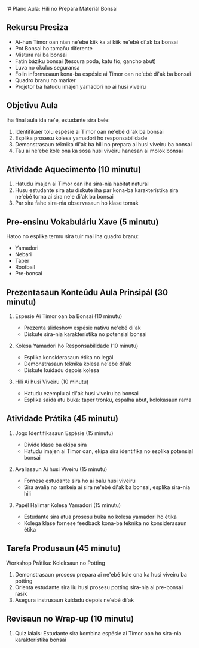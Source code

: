 '# Plano Aula: Hili no Prepara Materiál Bonsai

## Rekursu Presiza

- Ai-hun Timor oan nian ne'ebé kiik ka ai kiik ne'ebé di'ak ba bonsai
- Pot Bonsai ho tamañu diferente
- Mistura rai ba bonsai
- Fatin báziku bonsai (tesoura poda, katu fio, gancho abut)
- Luva no ókulus seguransa
- Folin informasaun kona-ba espésie ai Timor oan ne'ebé di'ak ba bonsai
- Quadro branu no marker
- Projetor ba hatudu imajen yamadori no ai husi viveiru

## Objetivu Aula

Iha final aula ida ne'e, estudante sira bele:
1. Identifikaer tolu espésie ai Timor oan ne'ebé di'ak ba bonsai
2. Esplika prosesu kolesa yamadori ho responsabilidade
3. Demonstrasaun téknika di'ak ba hili no prepara ai husi viveiru ba bonsai
4. Tau ai ne'ebé kole ona ka sosa husi viveiru hanesan ai molok bonsai

## Atividade Aquecimento (10 minutu)

1. Hatudu imajen ai Timor oan iha sira-nia habitat naturál
2. Husu estudante sira atu diskute iha par kona-ba karakterístika sira ne'ebé torna ai sira ne'e di'ak ba bonsai
3. Par sira fahe sira-nia observasaun ho klase tomak

## Pre-ensinu Vokabuláriu Xave (5 minutu)

Hatoo no esplika termu sira tuir mai iha quadro branu:
- Yamadori
- Nebari
- Taper
- Rootball
- Pre-bonsai

## Prezentasaun Konteúdu Aula Prinsipál (30 minutu)

1. Espésie Ai Timor oan ba Bonsai (10 minutu)
   - Prezenta slideshow espésie nativu ne'ebé di'ak
   - Diskute sira-nia karakterístika no potensial bonsai

2. Kolesa Yamadori ho Responsabilidade (10 minutu)
   - Esplika konsiderasaun étika no legál
   - Demonstrasaun téknika kolesa ne'ebé di'ak
   - Diskute kuidadu depois kolesa

3. Hili Ai husi Viveiru (10 minutu)
   - Hatudu ezemplu ai di'ak husi viveiru ba bonsai
   - Esplika saida atu buka: taper tronku, espalha abut, kolokasaun rama

## Atividade Prátika (45 minutu)

1. Jogo Identifikasaun Espésie (15 minutu)
   - Divide klase ba ekipa sira
   - Hatudu imajen ai Timor oan, ekipa sira identifika no esplika potensial bonsai

2. Avaliasaun Ai husi Viveiru (15 minutu)
   - Fornese estudante sira ho ai balu husi viveiru
   - Sira avalia no rankeia ai sira ne'ebé di'ak ba bonsai, esplika sira-nia hili

3. Papél Halimar Kolesa Yamadori (15 minutu)
   - Estudante sira atua prosesu buka no kolesa yamadori ho étika
   - Kolega klase fornese feedback kona-ba téknika no konsiderasaun étika

## Tarefa Produsaun (45 minutu)

Workshop Prátika: Koleksaun no Potting
1. Demonstrasaun prosesu prepara ai ne'ebé kole ona ka husi viveiru ba potting
2. Orienta estudante sira liu husi prosesu potting sira-nia ai pre-bonsai rasik
3. Asegura instrusaun kuidadu depois ne'ebé di'ak

## Revisaun no Wrap-up (10 minutu)

1. Quiz lalais: Estudante sira kombina espésie ai Timor oan ho sira-nia karakterístika bonsai